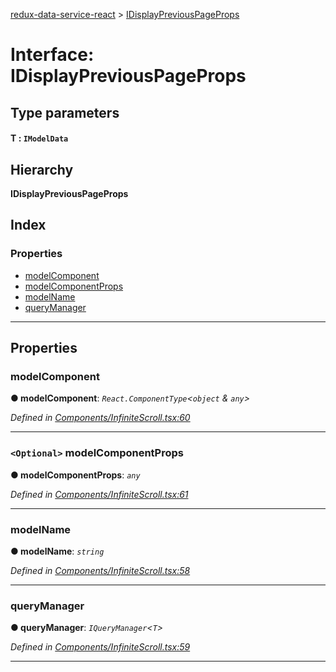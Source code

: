 [redux-data-service-react](../README.md) > [IDisplayPreviousPageProps](../interfaces/idisplaypreviouspageprops.md)

# Interface: IDisplayPreviousPageProps

## Type parameters
#### T :  `IModelData`
## Hierarchy

**IDisplayPreviousPageProps**

## Index

### Properties

* [modelComponent](idisplaypreviouspageprops.md#modelcomponent)
* [modelComponentProps](idisplaypreviouspageprops.md#modelcomponentprops)
* [modelName](idisplaypreviouspageprops.md#modelname)
* [queryManager](idisplaypreviouspageprops.md#querymanager)

---

## Properties

<a id="modelcomponent"></a>

###  modelComponent

**● modelComponent**: *`React.ComponentType`<`object` & `any`>*

*Defined in [Components/InfiniteScroll.tsx:60](https://github.com/Rediker-Software/redux-data-service-react/blob/bc21036/src/Components/InfiniteScroll.tsx#L60)*

___
<a id="modelcomponentprops"></a>

### `<Optional>` modelComponentProps

**● modelComponentProps**: *`any`*

*Defined in [Components/InfiniteScroll.tsx:61](https://github.com/Rediker-Software/redux-data-service-react/blob/bc21036/src/Components/InfiniteScroll.tsx#L61)*

___
<a id="modelname"></a>

###  modelName

**● modelName**: *`string`*

*Defined in [Components/InfiniteScroll.tsx:58](https://github.com/Rediker-Software/redux-data-service-react/blob/bc21036/src/Components/InfiniteScroll.tsx#L58)*

___
<a id="querymanager"></a>

###  queryManager

**● queryManager**: *`IQueryManager`<`T`>*

*Defined in [Components/InfiniteScroll.tsx:59](https://github.com/Rediker-Software/redux-data-service-react/blob/bc21036/src/Components/InfiniteScroll.tsx#L59)*

___

